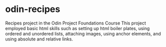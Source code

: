 # odin-recipes
Recipes project in the Odin Project Foundations Course
This project employed basic html skills such as setting up html boiler plates, using ordered and unordered lists, attaching images, using anchor elements, and using absolute and relative links. 